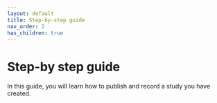 ```yaml
---
layout: default
title: Step-by-step guide
nav_order: 2
has_children: true
---
```


# **Step-by step guide**

In this guide, you will learn how to publish and record a study you have created.